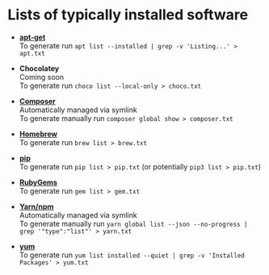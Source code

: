# Lists of typically installed software

* **[apt-get](apt.txt)**<br />
  To generate run `apt list --installed | grep -v 'Listing...' > apt.txt`

* **Chocolatey**<br />
  Coming soon<br />
  To generate run `choco list --local-only > choco.txt`

* **[Composer](composer.json)**<br />
  Automatically managed via symlink<br />
  To generate manually run `composer global show > composer.txt`

* **[Homebrew](brew.txt)**<br />
  To generate run `brew list > brew.txt`

* **[pip](pip.txt)**<br />
  To generate run `pip list > pip.txt` (or potentially `pip3 list > pip.txt`)

* **[RubyGems](gem.txt)**<br />
  To generate run `gem list > gem.txt`

* **[Yarn/npm](package.json)**<br />
  Automatically managed via symlink<br />
  To generate manually run `yarn global list --json --no-progress | grep '"type":"list"' > yarn.txt`

* **[yum](yum.txt)**<br />
  To generate run `yum list installed --quiet | grep -v 'Installed Packages' > yum.txt`
